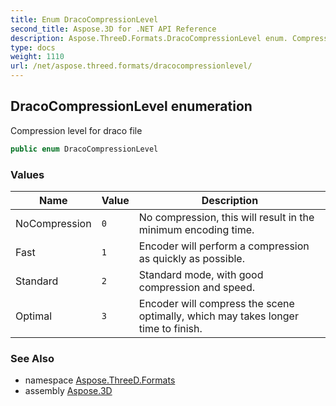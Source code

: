 ```yaml
---
title: Enum DracoCompressionLevel
second_title: Aspose.3D for .NET API Reference
description: Aspose.ThreeD.Formats.DracoCompressionLevel enum. Compression level for draco file
type: docs
weight: 1110
url: /net/aspose.threed.formats/dracocompressionlevel/
---
```

## DracoCompressionLevel enumeration

Compression level for draco file

```csharp
public enum DracoCompressionLevel
```

### Values

| Name | Value | Description |
| --- | --- | --- |
| NoCompression | `0` | No compression, this will result in the minimum encoding time. |
| Fast | `1` | Encoder will perform a compression as quickly as possible. |
| Standard | `2` | Standard mode, with good compression and speed. |
| Optimal | `3` | Encoder will compress the scene optimally, which may takes longer time to finish. |

### See Also

* namespace [Aspose.ThreeD.Formats](../../aspose.threed.formats/)
* assembly [Aspose.3D](../../)



